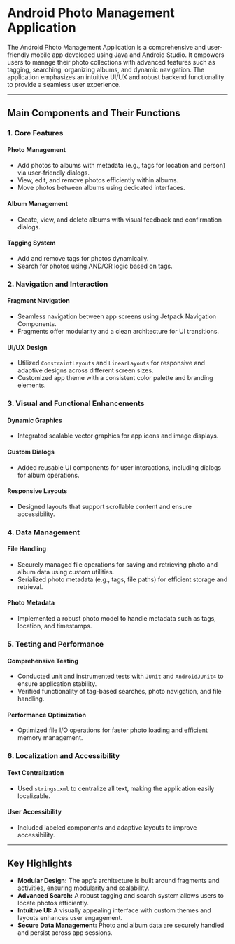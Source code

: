 # Android Photo Management Application

The Android Photo Management Application is a comprehensive and user-friendly mobile app developed using Java and Android Studio. It empowers users to manage their photo collections with advanced features such as tagging, searching, organizing albums, and dynamic navigation. The application emphasizes an intuitive UI/UX and robust backend functionality to provide a seamless user experience.

---

## Main Components and Their Functions

### 1. Core Features

#### Photo Management
- Add photos to albums with metadata (e.g., tags for location and person) via user-friendly dialogs.
- View, edit, and remove photos efficiently within albums.
- Move photos between albums using dedicated interfaces.

#### Album Management
- Create, view, and delete albums with visual feedback and confirmation dialogs.

#### Tagging System
- Add and remove tags for photos dynamically.
- Search for photos using AND/OR logic based on tags.

### 2. Navigation and Interaction

#### Fragment Navigation
- Seamless navigation between app screens using Jetpack Navigation Components.
- Fragments offer modularity and a clean architecture for UI transitions.

#### UI/UX Design
- Utilized `ConstraintLayouts` and `LinearLayouts` for responsive and adaptive designs across different screen sizes.
- Customized app theme with a consistent color palette and branding elements.

### 3. Visual and Functional Enhancements

#### Dynamic Graphics
- Integrated scalable vector graphics for app icons and image displays.

#### Custom Dialogs
- Added reusable UI components for user interactions, including dialogs for album operations.

#### Responsive Layouts
- Designed layouts that support scrollable content and ensure accessibility.

### 4. Data Management

#### File Handling
- Securely managed file operations for saving and retrieving photo and album data using custom utilities.
- Serialized photo metadata (e.g., tags, file paths) for efficient storage and retrieval.

#### Photo Metadata
- Implemented a robust photo model to handle metadata such as tags, location, and timestamps.

### 5. Testing and Performance

#### Comprehensive Testing
- Conducted unit and instrumented tests with `JUnit` and `AndroidJUnit4` to ensure application stability.
- Verified functionality of tag-based searches, photo navigation, and file handling.

#### Performance Optimization
- Optimized file I/O operations for faster photo loading and efficient memory management.

### 6. Localization and Accessibility

#### Text Centralization
- Used `strings.xml` to centralize all text, making the application easily localizable.

#### User Accessibility
- Included labeled components and adaptive layouts to improve accessibility.

---

## Key Highlights

- **Modular Design:** The app’s architecture is built around fragments and activities, ensuring modularity and scalability.
- **Advanced Search:** A robust tagging and search system allows users to locate photos efficiently.
- **Intuitive UI:** A visually appealing interface with custom themes and layouts enhances user engagement.
- **Secure Data Management:** Photo and album data are securely handled and persist across app sessions.
